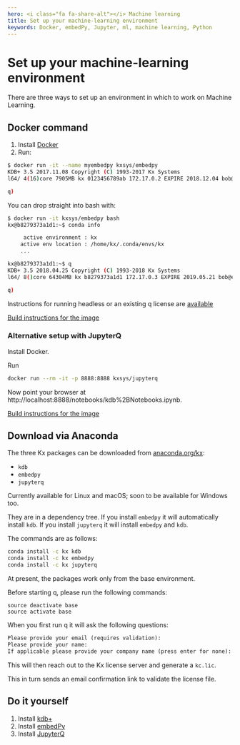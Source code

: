 ```yaml
---
hero: <i class="fa fa-share-alt"></i> Machine learning
title: Set up your machine-learning environment
keywords: Docker, embedPy, Jupyter, ml, machine learning, Python
---
```


# Set up your machine-learning environment

There are three ways to set up an environment in which to work on Machine Learning.


## Docker command

1. Install [Docker](https://www.docker.com/community-edition) 
2. Run:

```bash
$ docker run -it --name myembedpy kxsys/embedpy
KDB+ 3.5 2017.11.08 Copyright (C) 1993-2017 Kx Systems
l64/ 4(16)core 7905MB kx 0123456789ab 172.17.0.2 EXPIRE 2018.12.04 bob@example.com KOD #0000000

q)
```
You can drop straight into bash with:
```bash
$ docker run -it kxsys/embedpy bash
kx@b8279373a1d1:~$ conda info

     active environment : kx
    active env location : /home/kx/.conda/envs/kx
    ...

kx@b8279373a1d1:~$ q
KDB+ 3.5 2018.04.25 Copyright (C) 1993-2018 Kx Systems
l64/ 8()core 64304MB kx b8279373a1d1 172.17.0.3 EXPIRE 2019.05.21 bob@example.com KOD #0000000

q)
```

Instructions for running headless or an existing q license are [available](https://github.com/KxSystems/embedPy/blob/master/docker/README.md#headlesspresets)


<i class="fa fa-hand-o-right"></i> [Build instructions for the image](https://github.com/KxSystems/embedPy/blob/master/docker/README.md#build)

### Alternative setup with JupyterQ

Install Docker.

Run 
```bash
docker run --rm -it -p 8888:8888 kxsys/jupyterq
```
Now point your browser at http://localhost:8888/notebooks/kdb%2BNotebooks.ipynb.

<i class="fa fa-hand-o-right"></i> [Build instructions for the image](https://github.com/KxSystems/jupyterq/blob/master/docker/README.md)



## Download via Anaconda

The three Kx packages can be downloaded from [anaconda.org/kx](https://anaconda.org/kx):

-   `kdb`
-   `embedpy`
-   `jupyterq`

Currently available for Linux and macOS; soon to be available for Windows too.

They are in a dependency tree. If you install `embedpy` it will automatically install `kdb`. If you install `jupyterq`  it will install `embedpy` and `kdb`. 

The commands are as follows:
```bash
conda install -c kx kdb
conda install -c kx embedpy
conda install -c kx jupyterq
```
At present, the packages work only from the base environment.

Before starting q, please run the following commands:
```anaconda
source deactivate base
source activate base
```
When you first run q it will ask the following questions:
```txt
Please provide your email (requires validation):
Please provide your name:
If applicable please provide your company name (press enter for none):
```
This will then reach out to the Kx license server and generate a `kc.lic`.

This in turn sends an email confirmation link to validate the license file.


## Do it yourself

1. Install [kdb+](/tutorials/install) 
2. Install [embedPy](embedpy)
3. Install [JupyterQ](jupyterq)
